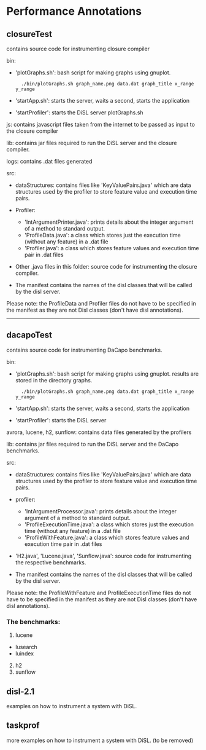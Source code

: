 # Performance Annotations

## closureTest

contains source code for instrumenting closure compiler

bin:

- 'plotGraphs.sh': bash script for making graphs using gnuplot.

  ```
    ./bin/plotGraphs.sh graph_name.png data.dat graph_title x_range y_range
  ```

- 'startApp.sh': starts the server, waits a second, starts the application
- 'startProfiler': starts the DiSL server plotGraphs.sh

js: contains javascript files taken from the internet to be passed as input to the closure compiler

lib: contains jar files required to run the DiSL server and the closure compiler.

logs: contains .dat files generated

src:

- dataStructures: contains files like 'KeyValuePairs.java' which are data structures used by the profiler to store feature value and execution time pairs.
- Profiler:

  - 'IntArgumentPrinter.java': prints details about the integer argument of a method to standard output.
  - 'ProfileData.java': a class which stores just the execution time (without any feature) in a .dat file
  - 'Profiler.java': a class which stores feature values and execution time pair in .dat files

- Other .java files in this folder: source code for instrumenting the closure compiler.

- The manifest contains the names of the disl classes that will be called by the disl server.

Please note: the ProfileData and Profiler files do not have to be specified in the manifest as they are not Disl classes (don't have disl annotations).

--------------------------------------------------------------------------------

## dacapoTest

contains source code for instrumenting DaCapo benchmarks.

bin:

- 'plotGraphs.sh': bash script for making graphs using gnuplot. results are stored in the directory graphs.

  ```
    ./bin/plotGraphs.sh graph_name.png data.dat graph_title x_range y_range
  ```

- 'startApp.sh': starts the server, waits a second, starts the application
- 'startProfiler': starts the DiSL server

avrora, lucene, h2, sunflow: contains data files generated by the profilers

lib: contains jar files required to run the DiSL server and the DaCapo benchmarks.

src:

- dataStructures: contains files like 'KeyValuePairs.java' which are data structures used by the profiler to store feature value and execution time pairs.
- profiler:

  - 'IntArgumentProcessor.java': prints details about the integer argument of a method to standard output.
  - 'ProfileExecutionTime.java': a class which stores just the execution time (without any feature) in a .dat file
  - 'ProfileWithFeature.java': a class which stores feature values and execution time pair in .dat files

- 'H2.java', 'Lucene.java', 'Sunflow.java': source code for instrumenting the respective benchmarks.

- The manifest contains the names of the disl classes that will be called by the disl server.

Please note: the ProfileWithFeature and ProfileExecutionTime files do not have to be specified in the manifest as they are not Disl classes (don't have disl annotations).

### The benchmarks:

1. lucene

  - lusearch
  - luindex

2. h2
3. sunflow

## disl-2.1

examples on how to instrument a system with DiSL.

## taskprof

more examples on how to instrument a system with DiSL. (to be removed)
